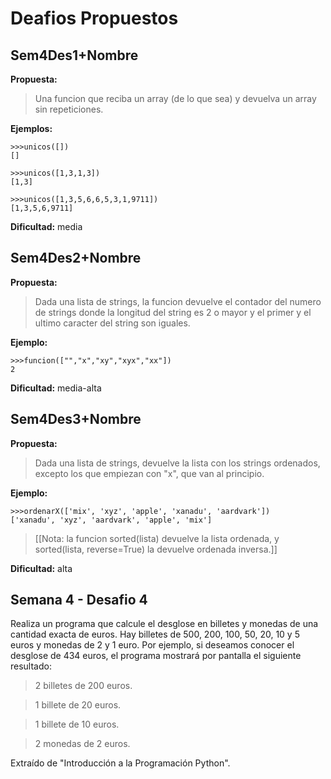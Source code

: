 Deafios Propuestos
===================

Sem4Des1+Nombre
----------------------
**Propuesta:** 
>Una funcion que reciba un array (de lo que sea) y devuelva un array sin repeticiones.

**Ejemplos:**

	>>>unicos([])
	[]

	>>>unicos([1,3,1,3])
	[1,3]

	>>>unicos([1,3,5,6,6,5,3,1,9711])
	[1,3,5,6,9711]


**Dificultad:** media


Sem4Des2+Nombre
-----------------------

**Propuesta:** 
>Dada una lista de strings, la funcion devuelve el contador del numero de strings donde la longitud del string es 2 o mayor y el primer y el ultimo caracter del string son iguales.

**Ejemplo:**
	
	>>>funcion(["","x","xy","xyx","xx"])
	2


**Dificultad:** media-alta


Sem4Des3+Nombre
-----------------------

**Propuesta:**
>Dada una lista de strings, devuelve la lista con los strings ordenados, excepto los que empiezan con "x", que van al principio.

**Ejemplo:**

	>>>ordenarX(['mix', 'xyz', 'apple', 'xanadu', 'aardvark'])
	['xanadu', 'xyz', 'aardvark', 'apple', 'mix']

>[[Nota: la funcion sorted(lista) devuelve la lista ordenada, y sorted(lista, reverse=True) la devuelve ordenada inversa.]]

**Dificultad:** alta

Semana 4 - Desafio 4
-----------------------

Realiza un programa que calcule el desglose en billetes y monedas de una cantidad exacta de euros. Hay billetes de 500, 200, 100, 50, 20, 10 y 5 euros y monedas de 2 y 1 euro.
Por ejemplo, si deseamos conocer el desglose de 434 euros, el programa mostrará por pantalla el siguiente resultado:

> 2 billetes de 200 euros.

> 1 billete de 20 euros.

> 1 billete de 10 euros.

> 2 monedas de 2 euros.

Extraído de "Introducción a la Programación Python".

